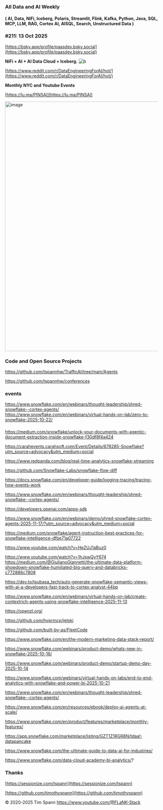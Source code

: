 
###  All Data and AI Weekly 
#### ( AI, Data, NiFi, Iceberg, Polaris, Streamlit, Flink, Kafka, Python, Java, SQL, MCP, LLM, RAG, Cortex AI, AISQL, Search, Unstructured Data )  
### #211: 13 Oct 2025

[https://bsky.app/profile/paasdev.bsky.social](https://bsky.app/profile/paasdev.bsky.social)

**NiFi + AI + AI Data Cloud + Iceberg.**
![b](https://images.credential.net/badge/tiny/g6fomszs_1741624330730_badge.png)

[https://www.reddit.com/r/DataEngineeringForAI/hot/](https://www.reddit.com/r/DataEngineeringForAI/hot/)

**Monthly NYC and Youtube Events**

[https://lu.ma/PINSAI](https://lu.ma/PINSAI)


<img width="1775" height="822" alt="image" src="https://github.com/user-attachments/assets/1bac957b-cce6-4889-896b-ab7fbca27102" />


### Code and Open Source Projects


https://github.com/tspannhw/TrafficAI/tree/main/Agents

https://github.com/tspannhw/conferences


### events

https://www.snowflake.com/en/webinars/thought-leadership/shred-snowflake--cortex-agents/
https://www.snowflake.com/en/webinars/virtual-hands-on-lab/zero-to-snowflake-2025-10-22/

###

https://medium.com/snowflake/unlock-your-documents-with-agentic-document-extraction-inside-snowflake-f30df8f4a424

https://carahevents.carahsoft.com/Event/Details/678285-Snowflake?utm_source=advocacy&utm_medium=social

https://www.redpanda.com/blog/real-time-analytics-snowflake-streaming

https://github.com/Snowflake-Labs/snowflake-flow-diff

https://docs.snowflake.com/en/developer-guide/logging-tracing/tracing-how-events-work

https://www.snowflake.com/en/webinars/thought-leadership/shred-snowflake--cortex-agents/

https://developers.openai.com/apps-sdk


https://www.snowflake.com/en/webinars/demo/shred-snowflake-cortex-agents-2025-11-17/?utm_source=advocacy&utm_medium=social

https://medium.com/snowflake/agent-instruction-best-practices-for-snowflake-intelligence-dfbe71a07722

https://www.youtube.com/watch?v=HeZUJ1aBuz0

https://www.youtube.com/watch?v=1hJswQyY674
https://medium.com/@GiulianoGiannetti/the-ultimate-data-platform-showdown-snowflake-humiliated-big-query-and-databricks-c772886c7808

https://dev.to/tsubasa_tech/auto-generate-snowflake-semantic-views-with-ai-a-developers-fast-track-to-cortex-analyst-44bp

https://www.snowflake.com/en/webinars/virtual-hands-on-lab/create-contextrich-agents-using-snowflake-intelligence-2025-11-13

https://openzl.org/

https://github.com/hyprmcp/jetski

https://github.com/built-by-as/FleetCode

https://www.snowflake.com/en/the-modern-marketing-data-stack-report/

https://www.snowflake.com/webinars/product-demo/whats-new-in-snowflake-2025-10-16/

https://www.snowflake.com/webinars/product-demo/startup-demo-day-2025-10-14

https://www.snowflake.com/webinars/virtual-hands-on-labs/end-to-end-analytics-with-snowflake-and-power-bi-2025-10-21

https://www.snowflake.com/en/webinars/thought-leadership/shred-snowflake--cortex-agents/

https://www.snowflake.com/en/resources/ebook/deploy-ai-agents-at-scale/

https://www.snowflake.com/en/product/features/marketplace/monthly-features/

https://app.snowflake.com/marketplace/listing/GZT1Z1RGR8N/tdaa!-datapancake

https://www.snowflake.com/the-ultimate-guide-to-data-ai-for-industries/

https://www.snowflake.com/data-cloud-academy-bi-analytics/?





### Thanks


[https://sessionize.com/tspann](https://sessionize.com/tspann)

[https://github.com/timothyspann](https://github.com/timothyspann)



&copy; 2020-2025 Tim Spann  https://www.youtube.com/@FLaNK-Stack



